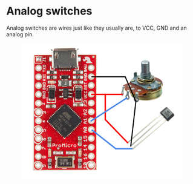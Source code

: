 # Analog switches

Analog switches are wires just like they usually are, to VCC, GND and an analog pin.&#x20;

<figure><img src="../../.gitbook/assets/image (8) (1) (1) (1) (1).png" alt=""><figcaption></figcaption></figure>
